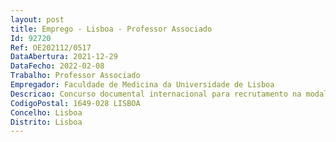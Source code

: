 ```yaml
--- 
layout: post
title: Emprego - Lisboa - Professor Associado
Id: 92720
Ref: OE202112/0517
DataAbertura: 2021-12-29
DataFecho: 2022-02-08
Trabalho: Professor Associado
Empregador: Faculdade de Medicina da Universidade de Lisboa
Descricao: Concurso documental internacional para recrutamento na modalidade de contrato detrabalho em funções públicas de um professor associado na área disciplinar de Ciências Médicas
CodigoPostal: 1649-028 LISBOA
Concelho: Lisboa
Distrito: Lisboa
--- 
```

